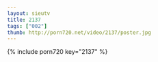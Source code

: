 ```yaml
--- 
layout: sieutv
title: 2137
tags: ["002"]
thumb: http://porn720.net/video/2137/poster.jpg
---
```

{% include porn720 key="2137" %} 

